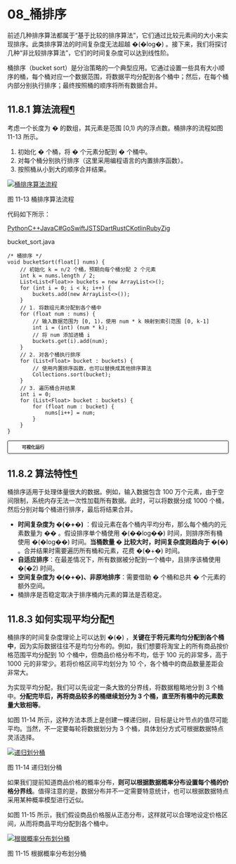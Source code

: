 # 08_桶排序

前述几种排序算法都属于“基于比较的排序算法”，它们通过比较元素间的大小来实现排序。此类排序算法的时间复杂度无法超越 �(�log⁡�) 。接下来，我们将探讨几种“非比较排序算法”，它们的时间复杂度可以达到线性阶。

桶排序（bucket sort）是分治策略的一个典型应用。它通过设置一些具有大小顺序的桶，每个桶对应一个数据范围，将数据平均分配到各个桶中；然后，在每个桶内部分别执行排序；最终按照桶的顺序将所有数据合并。

## 11.8.1  算法流程[¶](https://www.hello-algo.com/chapter_sorting/bucket_sort/#1181)

考虑一个长度为 � 的数组，其元素是范围 [0,1) 内的浮点数。桶排序的流程如图 11-13 所示。

1. 初始化 � 个桶，将 � 个元素分配到 � 个桶中。
2. 对每个桶分别执行排序（这里采用编程语言的内置排序函数）。
3. 按照桶从小到大的顺序合并结果。

[![桶排序算法流程](https://www.hello-algo.com/chapter_sorting/bucket_sort.assets/bucket_sort_overview.png)](https://www.hello-algo.com/chapter_sorting/bucket_sort.assets/bucket_sort_overview.png)

图 11-13  桶排序算法流程

代码如下所示：

[Python](https://www.hello-algo.com/chapter_sorting/bucket_sort/#__tabbed_1_1)[C++](https://www.hello-algo.com/chapter_sorting/bucket_sort/#__tabbed_1_2)[Java](https://www.hello-algo.com/chapter_sorting/bucket_sort/#__tabbed_1_3)[C#](https://www.hello-algo.com/chapter_sorting/bucket_sort/#__tabbed_1_4)[Go](https://www.hello-algo.com/chapter_sorting/bucket_sort/#__tabbed_1_5)[Swift](https://www.hello-algo.com/chapter_sorting/bucket_sort/#__tabbed_1_6)[JS](https://www.hello-algo.com/chapter_sorting/bucket_sort/#__tabbed_1_7)[TS](https://www.hello-algo.com/chapter_sorting/bucket_sort/#__tabbed_1_8)[Dart](https://www.hello-algo.com/chapter_sorting/bucket_sort/#__tabbed_1_9)[Rust](https://www.hello-algo.com/chapter_sorting/bucket_sort/#__tabbed_1_10)[C](https://www.hello-algo.com/chapter_sorting/bucket_sort/#__tabbed_1_11)[Kotlin](https://www.hello-algo.com/chapter_sorting/bucket_sort/#__tabbed_1_12)[Ruby](https://www.hello-algo.com/chapter_sorting/bucket_sort/#__tabbed_1_13)[Zig](https://www.hello-algo.com/chapter_sorting/bucket_sort/#__tabbed_1_14)

bucket_sort.java

```
/* 桶排序 */
void bucketSort(float[] nums) {
    // 初始化 k = n/2 个桶，预期向每个桶分配 2 个元素
    int k = nums.length / 2;
    List<List<Float>> buckets = new ArrayList<>();
    for (int i = 0; i < k; i++) {
        buckets.add(new ArrayList<>());
    }
    // 1. 将数组元素分配到各个桶中
    for (float num : nums) {
        // 输入数据范围为 [0, 1)，使用 num * k 映射到索引范围 [0, k-1]
        int i = (int) (num * k);
        // 将 num 添加进桶 i
        buckets.get(i).add(num);
    }
    // 2. 对各个桶执行排序
    for (List<Float> bucket : buckets) {
        // 使用内置排序函数，也可以替换成其他排序算法
        Collections.sort(bucket);
    }
    // 3. 遍历桶合并结果
    int i = 0;
    for (List<Float> bucket : buckets) {
        for (float num : bucket) {
            nums[i++] = num;
        }
    }
}
```

<details class="pythontutor" style="box-sizing: inherit; background-color: var(--md-admonition-bg-color); border-width: 0.075rem; border-style: solid; border-color: var(--md-default-fg-color--lightest); border-image: initial; border-radius: 0.2rem; box-shadow: none; color: var(--md-admonition-fg-color); display: flow-root; font-size: 0.64rem; margin: 0px 0px 1.5625em; padding: 0px 0.6rem; break-inside: avoid; transition: box-shadow 125ms ease 0s; overflow: visible;"><summary style="box-sizing: border-box; background-color: var(--md-code-bg-color); border-top: none; border-right: none; border-bottom: none; border-left: 0.2rem none; border-image: initial; font-weight: 700; margin: 0px -0.6rem; padding: 0.4rem 1.8rem 0.4rem 2rem; position: relative; cursor: pointer; display: block; min-height: 1rem; overflow: hidden; border-radius: 0.1rem; -webkit-tap-highlight-color: transparent; outline: none;">可视化运行</summary><p style="box-sizing: border-box;"></p><div style="box-sizing: border-box; height: 549px; width: 619.2px;"><iframe class="pythontutor-iframe" src="https://pythontutor.com/iframe-embed.html#code=def%20bucket_sort%28nums%3A%20list%5Bfloat%5D%29%3A%0A%20%20%20%20%22%22%22%E6%A1%B6%E6%8E%92%E5%BA%8F%22%22%22%0A%20%20%20%20%23%20%E5%88%9D%E5%A7%8B%E5%8C%96%20k%20%3D%20n/2%20%E4%B8%AA%E6%A1%B6%EF%BC%8C%E9%A2%84%E6%9C%9F%E5%90%91%E6%AF%8F%E4%B8%AA%E6%A1%B6%E5%88%86%E9%85%8D%202%20%E4%B8%AA%E5%85%83%E7%B4%A0%0A%20%20%20%20k%20%3D%20len%28nums%29%20//%202%0A%20%20%20%20buckets%20%3D%20%5B%5B%5D%20for%20_%20in%20range%28k%29%5D%0A%20%20%20%20%23%201.%20%E5%B0%86%E6%95%B0%E7%BB%84%E5%85%83%E7%B4%A0%E5%88%86%E9%85%8D%E5%88%B0%E5%90%84%E4%B8%AA%E6%A1%B6%E4%B8%AD%0A%20%20%20%20for%20num%20in%20nums%3A%0A%20%20%20%20%20%20%20%20%23%20%E8%BE%93%E5%85%A5%E6%95%B0%E6%8D%AE%E8%8C%83%E5%9B%B4%E4%B8%BA%20%5B0,%201%29%EF%BC%8C%E4%BD%BF%E7%94%A8%20num%20*%20k%20%E6%98%A0%E5%B0%84%E5%88%B0%E7%B4%A2%E5%BC%95%E8%8C%83%E5%9B%B4%20%5B0,%20k-1%5D%0A%20%20%20%20%20%20%20%20i%20%3D%20int%28num%20*%20k%29%0A%20%20%20%20%20%20%20%20%23%20%E5%B0%86%20num%20%E6%B7%BB%E5%8A%A0%E8%BF%9B%E6%A1%B6%20i%0A%20%20%20%20%20%20%20%20buckets%5Bi%5D.append%28num%29%0A%20%20%20%20%23%202.%20%E5%AF%B9%E5%90%84%E4%B8%AA%E6%A1%B6%E6%89%A7%E8%A1%8C%E6%8E%92%E5%BA%8F%0A%20%20%20%20for%20bucket%20in%20buckets%3A%0A%20%20%20%20%20%20%20%20%23%20%E4%BD%BF%E7%94%A8%E5%86%85%E7%BD%AE%E6%8E%92%E5%BA%8F%E5%87%BD%E6%95%B0%EF%BC%8C%E4%B9%9F%E5%8F%AF%E4%BB%A5%E6%9B%BF%E6%8D%A2%E6%88%90%E5%85%B6%E4%BB%96%E6%8E%92%E5%BA%8F%E7%AE%97%E6%B3%95%0A%20%20%20%20%20%20%20%20bucket.sort%28%29%0A%20%20%20%20%23%203.%20%E9%81%8D%E5%8E%86%E6%A1%B6%E5%90%88%E5%B9%B6%E7%BB%93%E6%9E%9C%0A%20%20%20%20i%20%3D%200%0A%20%20%20%20for%20bucket%20in%20buckets%3A%0A%20%20%20%20%20%20%20%20for%20num%20in%20bucket%3A%0A%20%20%20%20%20%20%20%20%20%20%20%20nums%5Bi%5D%20%3D%20num%0A%20%20%20%20%20%20%20%20%20%20%20%20i%20%2B%3D%201%0A%0Aif%20__name__%20%3D%3D%20%22__main__%22%3A%0A%20%20%20%20%23%20%E8%AE%BE%E8%BE%93%E5%85%A5%E6%95%B0%E6%8D%AE%E4%B8%BA%E6%B5%AE%E7%82%B9%E6%95%B0%EF%BC%8C%E8%8C%83%E5%9B%B4%E4%B8%BA%20%5B0,%201%29%0A%20%20%20%20nums%20%3D%20%5B0.49,%200.96,%200.82,%200.09,%200.57,%200.43,%200.91,%200.75,%200.15,%200.37%5D%0A%20%20%20%20bucket_sort%28nums%29%0A%20%20%20%20print%28%22%E6%A1%B6%E6%8E%92%E5%BA%8F%E5%AE%8C%E6%88%90%E5%90%8E%20nums%20%3D%22,%20nums%29&amp;codeDivHeight=472&amp;codeDivWidth=350&amp;cumulative=false&amp;curInstr=3&amp;heapPrimitives=nevernest&amp;origin=opt-frontend.js&amp;py=311&amp;rawInputLstJSON=%5B%5D&amp;textReferences=false" style="box-sizing: inherit; width: 774px; height: 686.25px; transform: scale(0.8); transform-origin: left top; border: none; max-width: 125%; max-height: 125%;"></iframe></div><div style="box-sizing: border-box; margin-top: 5px;"><a href="https://pythontutor.com/iframe-embed.html#code=def%20bucket_sort%28nums%3A%20list%5Bfloat%5D%29%3A%0A%20%20%20%20%22%22%22%E6%A1%B6%E6%8E%92%E5%BA%8F%22%22%22%0A%20%20%20%20%23%20%E5%88%9D%E5%A7%8B%E5%8C%96%20k%20%3D%20n/2%20%E4%B8%AA%E6%A1%B6%EF%BC%8C%E9%A2%84%E6%9C%9F%E5%90%91%E6%AF%8F%E4%B8%AA%E6%A1%B6%E5%88%86%E9%85%8D%202%20%E4%B8%AA%E5%85%83%E7%B4%A0%0A%20%20%20%20k%20%3D%20len%28nums%29%20//%202%0A%20%20%20%20buckets%20%3D%20%5B%5B%5D%20for%20_%20in%20range%28k%29%5D%0A%20%20%20%20%23%201.%20%E5%B0%86%E6%95%B0%E7%BB%84%E5%85%83%E7%B4%A0%E5%88%86%E9%85%8D%E5%88%B0%E5%90%84%E4%B8%AA%E6%A1%B6%E4%B8%AD%0A%20%20%20%20for%20num%20in%20nums%3A%0A%20%20%20%20%20%20%20%20%23%20%E8%BE%93%E5%85%A5%E6%95%B0%E6%8D%AE%E8%8C%83%E5%9B%B4%E4%B8%BA%20%5B0,%201%29%EF%BC%8C%E4%BD%BF%E7%94%A8%20num%20*%20k%20%E6%98%A0%E5%B0%84%E5%88%B0%E7%B4%A2%E5%BC%95%E8%8C%83%E5%9B%B4%20%5B0,%20k-1%5D%0A%20%20%20%20%20%20%20%20i%20%3D%20int%28num%20*%20k%29%0A%20%20%20%20%20%20%20%20%23%20%E5%B0%86%20num%20%E6%B7%BB%E5%8A%A0%E8%BF%9B%E6%A1%B6%20i%0A%20%20%20%20%20%20%20%20buckets%5Bi%5D.append%28num%29%0A%20%20%20%20%23%202.%20%E5%AF%B9%E5%90%84%E4%B8%AA%E6%A1%B6%E6%89%A7%E8%A1%8C%E6%8E%92%E5%BA%8F%0A%20%20%20%20for%20bucket%20in%20buckets%3A%0A%20%20%20%20%20%20%20%20%23%20%E4%BD%BF%E7%94%A8%E5%86%85%E7%BD%AE%E6%8E%92%E5%BA%8F%E5%87%BD%E6%95%B0%EF%BC%8C%E4%B9%9F%E5%8F%AF%E4%BB%A5%E6%9B%BF%E6%8D%A2%E6%88%90%E5%85%B6%E4%BB%96%E6%8E%92%E5%BA%8F%E7%AE%97%E6%B3%95%0A%20%20%20%20%20%20%20%20bucket.sort%28%29%0A%20%20%20%20%23%203.%20%E9%81%8D%E5%8E%86%E6%A1%B6%E5%90%88%E5%B9%B6%E7%BB%93%E6%9E%9C%0A%20%20%20%20i%20%3D%200%0A%20%20%20%20for%20bucket%20in%20buckets%3A%0A%20%20%20%20%20%20%20%20for%20num%20in%20bucket%3A%0A%20%20%20%20%20%20%20%20%20%20%20%20nums%5Bi%5D%20%3D%20num%0A%20%20%20%20%20%20%20%20%20%20%20%20i%20%2B%3D%201%0A%0Aif%20__name__%20%3D%3D%20%22__main__%22%3A%0A%20%20%20%20%23%20%E8%AE%BE%E8%BE%93%E5%85%A5%E6%95%B0%E6%8D%AE%E4%B8%BA%E6%B5%AE%E7%82%B9%E6%95%B0%EF%BC%8C%E8%8C%83%E5%9B%B4%E4%B8%BA%20%5B0,%201%29%0A%20%20%20%20nums%20%3D%20%5B0.49,%200.96,%200.82,%200.09,%200.57,%200.43,%200.91,%200.75,%200.15,%200.37%5D%0A%20%20%20%20bucket_sort%28nums%29%0A%20%20%20%20print%28%22%E6%A1%B6%E6%8E%92%E5%BA%8F%E5%AE%8C%E6%88%90%E5%90%8E%20nums%20%3D%22,%20nums%29&amp;codeDivHeight=800&amp;codeDivWidth=600&amp;cumulative=false&amp;curInstr=3&amp;heapPrimitives=nevernest&amp;origin=opt-frontend.js&amp;py=311&amp;rawInputLstJSON=%5B%5D&amp;textReferences=false" target="_blank" rel="noopener noreferrer" style="box-sizing: inherit; -webkit-tap-highlight-color: transparent; color: var(--md-typeset-a-color); text-decoration: none; word-break: break-word; transition: color 125ms ease 0s;"></a></div><p style="box-sizing: border-box; margin-bottom: 0.6rem;"></p></details>

## 11.8.2  算法特性[¶](https://www.hello-algo.com/chapter_sorting/bucket_sort/#1182)

桶排序适用于处理体量很大的数据。例如，输入数据包含 100 万个元素，由于空间限制，系统内存无法一次性加载所有数据。此时，可以将数据分成 1000 个桶，然后分别对每个桶进行排序，最后将结果合并。

- **时间复杂度为 �(�+�)** ：假设元素在各个桶内平均分布，那么每个桶内的元素数量为 �� 。假设排序单个桶使用 �(��log⁡��) 时间，则排序所有桶使用 �(�log⁡��) 时间。**当桶数量 � 比较大时，时间复杂度则趋向于 �(�)** 。合并结果时需要遍历所有桶和元素，花费 �(�+�) 时间。
- **自适应排序**：在最差情况下，所有数据被分配到一个桶中，且排序该桶使用 �(�2) 时间。
- **空间复杂度为 �(�+�)、非原地排序**：需要借助 � 个桶和总共 � 个元素的额外空间。
- 桶排序是否稳定取决于排序桶内元素的算法是否稳定。

## 11.8.3  如何实现平均分配[¶](https://www.hello-algo.com/chapter_sorting/bucket_sort/#1183)

桶排序的时间复杂度理论上可以达到 �(�) ，**关键在于将元素均匀分配到各个桶中**，因为实际数据往往不是均匀分布的。例如，我们想要将淘宝上的所有商品按价格范围平均分配到 10 个桶中，但商品价格分布不均，低于 100 元的非常多，高于 1000 元的非常少。若将价格区间平均划分为 10 个，各个桶中的商品数量差距会非常大。

为实现平均分配，我们可以先设定一条大致的分界线，将数据粗略地分到 3 个桶中。**分配完毕后，再将商品较多的桶继续划分为 3 个桶，直至所有桶中的元素数量大致相等**。

如图 11-14 所示，这种方法本质上是创建一棵递归树，目标是让叶节点的值尽可能平均。当然，不一定要每轮将数据划分为 3 个桶，具体划分方式可根据数据特点灵活选择。

[![递归划分桶](https://www.hello-algo.com/chapter_sorting/bucket_sort.assets/scatter_in_buckets_recursively.png)](https://www.hello-algo.com/chapter_sorting/bucket_sort.assets/scatter_in_buckets_recursively.png)

图 11-14  递归划分桶

如果我们提前知道商品价格的概率分布，**则可以根据数据概率分布设置每个桶的价格分界线**。值得注意的是，数据分布并不一定需要特意统计，也可以根据数据特点采用某种概率模型进行近似。

如图 11-15 所示，我们假设商品价格服从正态分布，这样就可以合理地设定价格区间，从而将商品平均分配到各个桶中。

[![根据概率分布划分桶](https://www.hello-algo.com/chapter_sorting/bucket_sort.assets/scatter_in_buckets_distribution.png)](https://www.hello-algo.com/chapter_sorting/bucket_sort.assets/scatter_in_buckets_distribution.png)

图 11-15  根据概率分布划分桶

[
  ](https://www.hello-algo.com/chapter_sorting/counting_sort/)